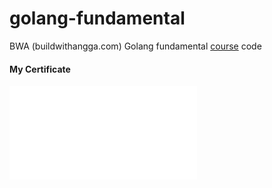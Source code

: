 # golang-fundamental
BWA (buildwithangga.com) Golang fundamental [course](https://class.buildwithangga.com/welcome_course/golang-fundamental) code

#### My Certificate
<embed src="golang-fundamental-yusuf-manshur.pdf" type="application/pdf">
